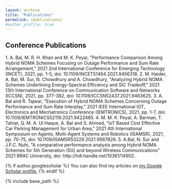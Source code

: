 ```yaml
---
layout: archive
title: "Publications"
permalink: /publications/
#author_profile: true
---
```


<H2>Conference Publications</H2>
1. A. Bal, M. R. H. Khan and M. K. Peyal, "Performance Comparison Among Hybrid NOMA Schemes Focusing on Outage Performance and Sum Rate Arrangement," 2021 2nd International Conference for Emerging Technology (INCET), 2021, pp. 1-5, doi: 10.1109/INCET51464.2021.9456318. 
2. M. Haider, A. Bal, M. Sur, N. Chowdhury and A. Chowdhury, "Analyzing Hybrid NOMA Schemes Underlining Energy-Spectral Efficiency and SIC Tradeoff," 2021 13th International Conference on Communication Software and Networks (ICCSN), 2021, pp. 377-382, doi: 10.1109/ICCSN52437.2021.9463625.
3. A. Bal and R. Tajwar, "Execution of Hybrid NOMA Schemes Concerning Outage Performance and Sum Rate Interplay," 2021 IEEE International IOT, Electronics and Mechatronics Conference (IEMTRONICS), 2021, pp. 1-7, doi: 10.1109/IEMTRONICS52119.2021.9422485.
4. M. M. K. Peyal, A. Barman, T. Tahiat, Q. M. A. Ul Haque, A. Bal and S. Ahmed, "IoT Based Cost Effective Car Parking Management for Urban Area," 2021 4th International Symposium on Agents, Multi-Agent Systems and Robotics (ISAMSR), 2021, pp. 70-75, doi: 10.1109/ISAMSR53229.2021.9567826.
5. A.Bal, N. Sur and J.F.C. Nuhi, "A comparative performance analysis among Hybrid NOMA Schemes for 5th Generation (5G) and beyond Wireless Communications" 2021 BRAC University, doi: http://hdl.handle.net/10361/14902.




{% if author.googlescholar %}
  You can also find my articles on <u><a href="{{author.googlescholar}}">my Google Scholar profile</a>.</u>
{% endif %}

{% include base_path %}

